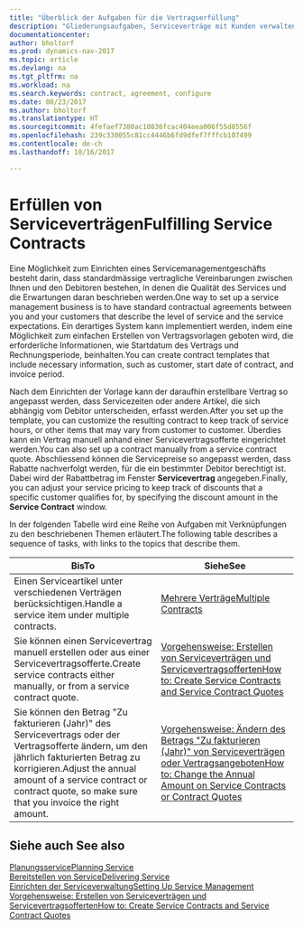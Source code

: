 ```yaml
---
title: "Überblick der Aufgaben für die Vertragserfüllung"
description: "Gliederungsaufgaben, Serviceverträge mit Kunden verwalten."
documentationcenter: 
author: bholtorf
ms.prod: dynamics-nav-2017
ms.topic: article
ms.devlang: na
ms.tgt_pltfrm: na
ms.workload: na
ms.search.keywords: contract, agreement, configure
ms.date: 08/23/2017
ms.author: bholtorf
ms.translationtype: HT
ms.sourcegitcommit: 4fefaef7380ac10836fcac404eea006f55d8556f
ms.openlocfilehash: 239c330055c81cc4446b6fd9dfef7fffcb107499
ms.contentlocale: de-ch
ms.lasthandoff: 10/16/2017

---
```

# <a name="fulfilling-service-contracts"></a><span data-ttu-id="514fc-103">Erfüllen von Serviceverträgen</span><span class="sxs-lookup"><span data-stu-id="514fc-103">Fulfilling Service Contracts</span></span> 
<span data-ttu-id="514fc-104">Eine Möglichkeit zum Einrichten eines Servicemanagementgeschäfts besteht darin, dass standardmässige vertragliche Vereinbarungen zwischen Ihnen und den Debitoren bestehen, in denen die Qualität des Services und die Erwartungen daran beschrieben werden.</span><span class="sxs-lookup"><span data-stu-id="514fc-104">One way to set up a service management business is to have standard contractual agreements between you and your customers that describe the level of service and the service expectations.</span></span> <span data-ttu-id="514fc-105">Ein derartiges System kann implementiert werden, indem eine Möglichkeit zum einfachen Erstellen von Vertragsvorlagen geboten wird, die erforderliche Informationen, wie Startdatum des Vertrags und Rechnungsperiode, beinhalten.</span><span class="sxs-lookup"><span data-stu-id="514fc-105">You can create contract templates that include necessary information, such as customer, start date of contract, and invoice period.</span></span>  
  
<span data-ttu-id="514fc-106">Nach dem Einrichten der Vorlage kann der daraufhin erstellbare Vertrag so angepasst werden, dass Servicezeiten oder andere Artikel, die sich abhängig vom Debitor unterscheiden, erfasst werden.</span><span class="sxs-lookup"><span data-stu-id="514fc-106">After you set up the template, you can customize the resulting contract to keep track of service hours, or other items that may vary from customer to customer.</span></span> <span data-ttu-id="514fc-107">Überdies kann ein Vertrag manuell anhand einer Servicevertragsofferte eingerichtet werden.</span><span class="sxs-lookup"><span data-stu-id="514fc-107">You can also set up a contract manually from a service contract quote.</span></span> <span data-ttu-id="514fc-108">Abschliessend können die Servicepreise so angepasst werden, dass Rabatte nachverfolgt werden, für die ein bestimmter Debitor berechtigt ist. Dabei wird der Rabattbetrag im Fenster **Servicevertrag** angegeben.</span><span class="sxs-lookup"><span data-stu-id="514fc-108">Finally, you can adjust your service pricing to keep track of discounts that a specific customer qualifies for, by specifying the discount amount in the **Service Contract** window.</span></span>  

<span data-ttu-id="514fc-109">In der folgenden Tabelle wird eine Reihe von Aufgaben mit Verknüpfungen zu den beschriebenen Themen erläutert.</span><span class="sxs-lookup"><span data-stu-id="514fc-109">The following table describes a sequence of tasks, with links to the topics that describe them.</span></span>   
  
|<span data-ttu-id="514fc-110">**Bis**</span><span class="sxs-lookup"><span data-stu-id="514fc-110">**To**</span></span>|<span data-ttu-id="514fc-111">**Siehe**</span><span class="sxs-lookup"><span data-stu-id="514fc-111">**See**</span></span>|  
|------------|-------------|  
|<span data-ttu-id="514fc-112">Einen Serviceartikel unter verschiedenen Verträgen berücksichtigen.</span><span class="sxs-lookup"><span data-stu-id="514fc-112">Handle a service item under multiple contracts.</span></span> | [<span data-ttu-id="514fc-113">Mehrere Verträge</span><span class="sxs-lookup"><span data-stu-id="514fc-113">Multiple Contracts</span></span>](service-multiple-contracts.md)|  
|<span data-ttu-id="514fc-114">Sie können einen Servicevertrag manuell erstellen oder aus einer Servicevertragsofferte.</span><span class="sxs-lookup"><span data-stu-id="514fc-114">Create service contracts either manually, or from a service contract quote.</span></span>| [<span data-ttu-id="514fc-115">Vorgehensweise: Erstellen von Serviceverträgen und Servicevertragsofferten</span><span class="sxs-lookup"><span data-stu-id="514fc-115">How to: Create Service Contracts and Service Contract Quotes</span></span>](service-how-to-create-service-contracts-and-service-contract-quotes.md)|
|<span data-ttu-id="514fc-116">Sie können den Betrag "Zu fakturieren (Jahr)" des Servicevertrags oder der Vertragsofferte ändern, um den jährlich fakturierten Betrag zu korrigieren.</span><span class="sxs-lookup"><span data-stu-id="514fc-116">Adjust the annual amount of a service contract or contract quote, so make sure that you invoice the right amount.</span></span>|[<span data-ttu-id="514fc-117">Vorgehensweise: Ändern des Betrags "Zu fakturieren (Jahr)" von Serviceverträgen oder Vertragsangeboten</span><span class="sxs-lookup"><span data-stu-id="514fc-117">How to: Change the Annual Amount on Service Contracts or Contract Quotes</span></span>](service-how-to-change-the-annual-amount-on-service-contracts-or-contract-quotes.md)|

## <a name="see-also"></a><span data-ttu-id="514fc-118">Siehe auch </span><span class="sxs-lookup"><span data-stu-id="514fc-118">See also</span></span>
[<span data-ttu-id="514fc-119">Planungsservice</span><span class="sxs-lookup"><span data-stu-id="514fc-119">Planning Service</span></span>](service-plan-service.md)  
[<span data-ttu-id="514fc-120">Bereitstellen von Service</span><span class="sxs-lookup"><span data-stu-id="514fc-120">Delivering Service</span></span>](service-deliver-service.md)  
[<span data-ttu-id="514fc-121">Einrichten der Serviceverwaltung</span><span class="sxs-lookup"><span data-stu-id="514fc-121">Setting Up Service Management</span></span>](service-setup-service.md)  
[<span data-ttu-id="514fc-122">Vorgehensweise: Erstellen von Serviceverträgen und Servicevertragsofferten</span><span class="sxs-lookup"><span data-stu-id="514fc-122">How to: Create Service Contracts and Service Contract Quotes</span></span>](service-how-to-create-service-contracts-and-service-contract-quotes.md)  

